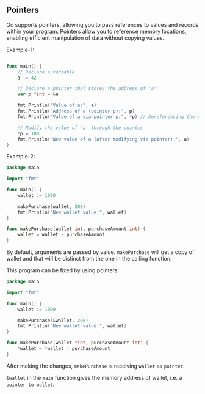 ## Pointers

Go supports pointers, allowing you to pass references to values and records within your program. Pointers allow you to reference memory locations, enabling efficient manipulation of data without copying values.

Example-1: 

```go

func main() {
    // Declare a variable
    a := 42

    // Declare a pointer that stores the address of 'a'
    var p *int = &a

    fmt.Println("Value of a:", a)
    fmt.Println("Address of a (pointer p):", p)
    fmt.Println("Value of a via pointer p:", *p) // Dereferencing the pointer to get the value

    // Modify the value of 'a' through the pointer
    *p = 100
    fmt.Println("New value of a (after modifying via pointer):", a)
}

```

Example-2: 

```go
package main

import "fmt"

func main() {
	wallet := 1000

	makePurchase(wallet, 200)
	fmt.Println("New wallet value:", wallet)
}

func makePurchase(wallet int, purchaseAmount int) {
	wallet = wallet - purchaseAmount
}
```

By default, arguments are passed by value. `makePurchase` will get a copy of wallet and that will be distinct from the one in the calling function.

This program can be fixed by using pointers:

```go
package main

import "fmt"

func main() {
	wallet := 1000

	makePurchase(&wallet, 200)
	fmt.Println("New wallet value:", wallet)
}

func makePurchase(wallet *int, purchaseAmount int) {
	*wallet = *wallet - purchaseAmount
}
```
After making the changes, `makePurchase` is receiving `wallet` as `pointer`. 

`&wallet` in the `main` function gives the memory address of wallet, i.e. a `pointer to wallet`.